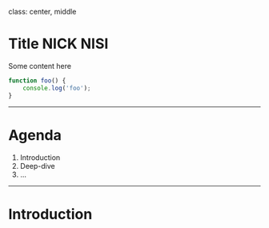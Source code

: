 class: center, middle

# Title NICK NISI

Some content here

```javascript
function foo() {
	console.log('foo');
}
```

---

# Agenda

1. Introduction
2. Deep-dive
3. ...

---

# Introduction
